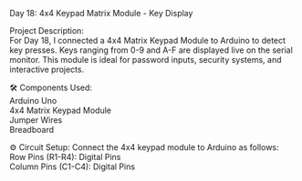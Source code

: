 Day 18: 4x4 Keypad Matrix Module - Key Display

Project Description:  
For Day 18, I connected a 4x4 Matrix Keypad Module to Arduino to detect key presses. Keys ranging from 0-9 and A-F are displayed live on the serial monitor. This module is ideal for password inputs, security systems, and interactive projects.

🛠️ Components Used:  
Arduino Uno   
4x4 Matrix Keypad Module  
Jumper Wires  
Breadboard  

⚙️ Circuit Setup:
Connect the 4x4 keypad module to Arduino as follows:  
Row Pins (R1-R4): Digital Pins   
Column Pins (C1-C4): Digital Pins 
